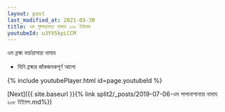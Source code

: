 ```yaml
---
layout: post
last_modified_at: 2021-03-30
title: ওম পুষ্পহাসত্য নামায ১০৮ টাইমস
youtubeId: u3YV5kpLCCM
---
```

 
 
 ওম ব্রহ্মা ভার্চয়াসায়া নামায  
 
 -  যিনি ব্রহ্মার জাঁকজমকপূর্ণ আলো 
 
  
 
  
 
 
 
 
 
 


{% include youtubePlayer.html id=page.youtubeId %}
 
[Next]({{ site.baseurl }}{% link  split2/_posts/2019-07-06-ওম পাপানাশানায়া নামায ১০৮ টাইমস.md%})
 
